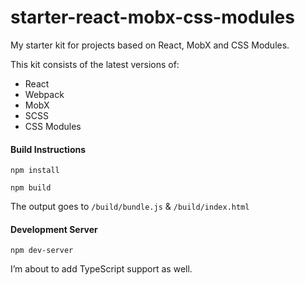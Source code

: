 # starter-react-mobx-css-modules
My starter kit for projects based on React, MobX and CSS Modules.

This kit consists of the latest versions of:
* React
* Webpack
* MobX
* SCSS
* CSS Modules

#### Build Instructions

`npm install`

`npm build`

The output goes to `/build/bundle.js` & `/build/index.html`

#### Development Server

`npm dev-server`

I’m about to add TypeScript support as well.
